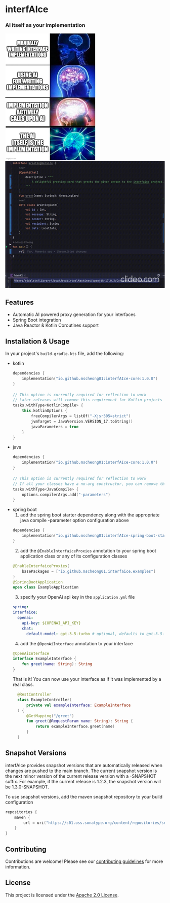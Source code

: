 # interfAIce

### AI itself as your implementation

<p float="left">
  <img src="interfAIce_brain_meme.png" height="400" />
  <img src="interfaice_demo.gif" height="400" />
</p>

## Features

- Automatic AI powered proxy generation for your interfaces
- Spring Boot integration
- Java Reactor & Kotlin Coroutines support

## Installation & Usage

In your project's `build.gradle.kts` file, add the following:
- kotlin
    ```kotlin
    dependencies {
        implementation("io.github.mscheong01:interfAIce-core:1.0.0")
    }
    
    // This option is currently required for reflection to work
    // Later releases will remove this requirement for Kotlin projects
    tasks.withType<KotlinCompile> {
        this.kotlinOptions {
            freeCompilerArgs = listOf("-Xjsr305=strict")
            jvmTarget = JavaVersion.VERSION_17.toString()
            javaParameters = true
        }
    }
    ```
- java
    ```kotlin
    dependencies {
        implementation("io.github.mscheong01:interfAIce-core:1.0.0")
    }
    
    // This option is currently required for reflection to work
    // If all your classes have a no-arg constructor, you can remove this option
    tasks.withType<JavaCompile> {
        options.compilerArgs.add("-parameters")
    }
    ```
- spring boot
  1. add the spring boot starter dependency along with the appropriate java compile -parameter option configuration above
    ```kotlin
    dependencies {
        implementation("io.github.mscheong01:interfAIce-spring-boot-starter:1.0.0")
    }
    ```
  2. add the `@EnableInterfaiceProxies` annotation to your spring boot application class or any of its configuration classes
    ```kotlin
    @EnableInterfaiceProxies(
        basePackages = ["io.github.mscheong01.interfaice.examples"]
    )
    @SpringBootApplication
    open class ExampleApplication
    ```
  3. specify your OpenAi api key in the `application.yml` file
  ```yaml
  spring:
  interfaice:
    openai:
      api-key: ${OPENAI_API_KEY}
      chat:
        default-model: gpt-3.5-turbo # optional, defaults to gpt-3.5-turbo
  ```
  4. add the `@OpenAiInterface` annotation to your interface
    ```kotlin
    @OpenAiInterface
    interface ExampleInterface {
        fun greet(name: String): String
    }
    ```
  That is it! You can now use your interface as if it was implemented by a real class.
  ```kotlin
    @RestController
    class ExampleController(
        private val exampleInterface: ExampleInterface
    ) {
        @GetMapping("/greet")
        fun greet(@RequestParam name: String): String {
            return exampleInterface.greet(name)
        }
    }
    ```

## Snapshot Versions
interfAIce provides snapshot versions that are automatically released when changes are pushed to the main branch.
The current snapshot version is the next minor version of the current release version with a -SNAPSHOT suffix.
For example, if the current release is 1.2.3, the snapshot version will be 1.3.0-SNAPSHOT.

To use snapshot versions, add the maven snapshot repository to your build configuration
```kotlin
repositories {
    maven {
        url = uri("https://s01.oss.sonatype.org/content/repositories/snapshots/")
    }
}
```

## Contributing

Contributions are welcome! Please see our [contributing guidelines](https://github.com/mscheong01/interfAIce/blob/main/CONTRIBUTING.md) for more information.

## License

This project is licensed under the [Apache 2.0 License](https://github.com/mscheong01/interfAIce/blob/main/LICENSE).
